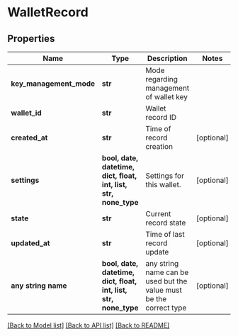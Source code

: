 # WalletRecord


## Properties
Name | Type | Description | Notes
------------ | ------------- | ------------- | -------------
**key_management_mode** | **str** | Mode regarding management of wallet key | 
**wallet_id** | **str** | Wallet record ID | 
**created_at** | **str** | Time of record creation | [optional] 
**settings** | **bool, date, datetime, dict, float, int, list, str, none_type** | Settings for this wallet. | [optional] 
**state** | **str** | Current record state | [optional] 
**updated_at** | **str** | Time of last record update | [optional] 
**any string name** | **bool, date, datetime, dict, float, int, list, str, none_type** | any string name can be used but the value must be the correct type | [optional]

[[Back to Model list]](../README.md#documentation-for-models) [[Back to API list]](../README.md#documentation-for-api-endpoints) [[Back to README]](../README.md)


